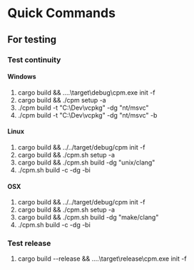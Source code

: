 # Quick Commands

## For testing

### Test continuity

#### Windows

1. cargo build && ..\..\target\debug\cpm.exe init -f
2. cargo build && ./cpm setup -a
3. ./cpm build -t "C:\Dev\vcpkg" -dg "nt/msvc"
4. ./cpm build -t "C:\Dev\vcpkg" -dg "nt/msvc" -b

#### Linux

1. cargo build && ../../target/debug/cpm init -f
2. cargo build && ./cpm.sh setup -a
3. cargo build && ./cpm.sh build -dg "unix/clang"
4. ./cpm.sh build -c -dg -bi

#### OSX

1. cargo build && ../../target/debug/cpm init -f
2. cargo build && ./cpm.sh setup -a
3. cargo build && ./cpm.sh build -dg "make/clang"
4. ./cpm.sh build -c -dg -bi

### Test release

1. cargo build --release && ..\..\target\release\cpm.exe init -f